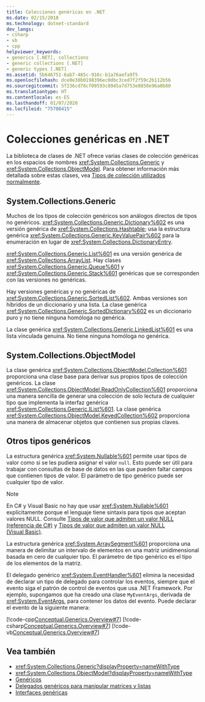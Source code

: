 ```yaml
---
title: Colecciones genéricas en .NET
ms.date: 02/15/2018
ms.technology: dotnet-standard
dev_langs:
- csharp
- vb
- cpp
helpviewer_keywords:
- generics [.NET], collections
- generic collections [.NET]
- generic types [.NET]
ms.assetid: 5b646751-6ab7-465c-916c-b1a76aefa9f5
ms.openlocfilehash: dce0e38b0198396ec0dbc3ced7f2f59c2b112b56
ms.sourcegitcommit: 5f236cd78cf09593c8945a7d753e0850e96a0b80
ms.translationtype: HT
ms.contentlocale: es-ES
ms.lasthandoff: 01/07/2020
ms.locfileid: "75708415"
---
```

# <a name="generic-collections-in-net"></a>Colecciones genéricas en .NET

 La biblioteca de clases de .NET ofrece varias clases de colección genéricas en los espacios de nombres <xref:System.Collections.Generic> y <xref:System.Collections.ObjectModel>. Para obtener información más detallada sobre estas clases, vea [Tipos de colección utilizados normalmente](../../../docs/standard/collections/commonly-used-collection-types.md).  
  
## <a name="systemcollectionsgeneric"></a>System.Collections.Generic

 Muchos de los tipos de colección genéricos son análogos directos de tipos no genéricos. <xref:System.Collections.Generic.Dictionary%602> es una versión genérica de <xref:System.Collections.Hashtable>; usa la estructura genérica <xref:System.Collections.Generic.KeyValuePair%602> para la enumeración en lugar de <xref:System.Collections.DictionaryEntry>.  
  
 <xref:System.Collections.Generic.List%601> es una versión genérica de <xref:System.Collections.ArrayList>. Hay clases <xref:System.Collections.Generic.Queue%601> y <xref:System.Collections.Generic.Stack%601> genéricas que se corresponden con las versiones no genéricas.  
  
 Hay versiones genéricas y no genéricas de <xref:System.Collections.Generic.SortedList%602>. Ambas versiones son híbridos de un diccionario y una lista. La clase genérica <xref:System.Collections.Generic.SortedDictionary%602> es un diccionario puro y no tiene ninguna homóloga no genérica.  
  
 La clase genérica <xref:System.Collections.Generic.LinkedList%601> es una lista vinculada genuina. No tiene ninguna homóloga no genérica.  
  
## <a name="systemcollectionsobjectmodel"></a>System.Collections.ObjectModel

 La clase genérica <xref:System.Collections.ObjectModel.Collection%601> proporciona una clase base para derivar sus propios tipos de colección genéricos. La clase <xref:System.Collections.ObjectModel.ReadOnlyCollection%601> proporciona una manera sencilla de generar una colección de solo lectura de cualquier tipo que implementa la interfaz genérica <xref:System.Collections.Generic.IList%601>. La clase genérica <xref:System.Collections.ObjectModel.KeyedCollection%602> proporciona una manera de almacenar objetos que contienen sus propias claves.  
  
## <a name="other-generic-types"></a>Otros tipos genéricos

 La estructura genérica <xref:System.Nullable%601> permite usar tipos de valor como si se les pudiera asignar el valor `null`. Esto puede ser útil para trabajar con consultas de base de datos en las que pueden faltar campos que contienen tipos de valor. El parámetro de tipo genérico puede ser cualquier tipo de valor.  
  
> [!NOTE]
> En C# y Visual Basic no hay que usar <xref:System.Nullable%601> explícitamente porque el lenguaje tiene sintaxis para tipos que aceptan valores NULL. Consulte [Tipos de valor que admiten un valor NULL (referencia de C#)](../../csharp/language-reference/builtin-types/nullable-value-types.md) y [Tipos de valor que admiten un valor NULL (Visual Basic)](../../visual-basic/programming-guide/language-features/data-types/nullable-value-types.md).
  
 La estructura genérica <xref:System.ArraySegment%601> proporciona una manera de delimitar un intervalo de elementos en una matriz unidimensional basada en cero de cualquier tipo. El parámetro de tipo genérico es el tipo de los elementos de la matriz.  
  
 El delegado genérico <xref:System.EventHandler%601> elimina la necesidad de declarar un tipo de delegado para controlar los eventos, siempre que el evento siga el patrón de control de eventos que usa .NET Framework. Por ejemplo, supongamos que ha creado una clase `MyEventArgs`, derivada de <xref:System.EventArgs>, para contener los datos del evento. Puede declarar el evento de la siguiente manera:  
  
 [!code-cpp[Conceptual.Generics.Overview#7](../../../samples/snippets/cpp/VS_Snippets_CLR/conceptual.generics.overview/cpp/source2.cpp#7)]
 [!code-csharp[Conceptual.Generics.Overview#7](../../../samples/snippets/csharp/VS_Snippets_CLR/conceptual.generics.overview/cs/source2.cs#7)]
 [!code-vb[Conceptual.Generics.Overview#7](../../../samples/snippets/visualbasic/VS_Snippets_CLR/conceptual.generics.overview/vb/source2.vb#7)]  
  
## <a name="see-also"></a>Vea también

- <xref:System.Collections.Generic?displayProperty=nameWithType>
- <xref:System.Collections.ObjectModel?displayProperty=nameWithType>
- [Genéricos](../../../docs/standard/generics/index.md)
- [Delegados genéricos para manipular matrices y listas](../../../docs/standard/generics/delegates-for-manipulating-arrays-and-lists.md)
- [Interfaces genéricas](../../../docs/standard/generics/interfaces.md)
